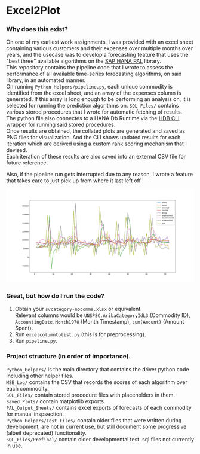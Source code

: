 # Excel2Plot

### Why does this exist?
On one of my earliest work assignments, I was provided with an excel sheet containing various customers and their expenses over multiple months over years, and the usecase was to develop a forecasting feature that uses the "best three" available algorithms on the [SAP HANA PAL](https://help.sap.com/viewer/2cfbc5cf2bc14f028cfbe2a2bba60a50/2.0.03/en-US/c9eeed704f3f4ec39441434db8a874ad.html) library.  
This repository contains the pipeline code that I wrote to assess the performance of all available time-series forecasting algorithms, on said library, in an automated manner.  
On running `Python Helpers/pipeline.py`, each unique commodity is identified from the excel sheet, and an array of the expenses column is generated. If this array is long enough to be performing an analysis on, it is selected for running the prediction algorithms on. `SQL Files/` contains various stored procedures that I wrote for automatic fetching of results.  
The python file also connectes to a HANA Db Runtime via the [HDB CLI](https://pypi.org/project/hdbcli) wrapper for running said stored procedures.  
Once results are obtained, the collated plots are generated and saved as PNG files for visualization. And the CLI shows updated results for each iteration which are derived using a custom rank scoring mechanism that I devised.  
Each iteration of these results are also saved into an external CSV file for future reference.  
  
Also, if the pipeline run gets interrupted due to any reason, I wrote a feature that takes care to just pick up from where it last left off.  

![alt text][Example of a plot]

[Example of a plot]: Saved_Plots/Figure_1_New.png "Sample image of what a comparison plot looks like."

### Great, but how do I run the code?

1. Obtain your `svcategory-nocomma.xlsx` or equivalent.  
Relevant columns would be `UNSPSC.AribaCategoryIdL3` (Commodity ID), `AccountingDate.Month1970` (Month Timestamp), `sum(Amount)` (Amount Spent).  
2. Run `excelcolumntolist.py` (this is for preprocessing).
3. Run `pipeline.py`.  

### Project structure (in order of importance).
`Python_Helpers/` is the main directory that contains the driver python code including other helper files.  
`MSE_Log/` contains the CSV that records the scores of each algorithm over each commodity.  
`SQL_Files/` contain stored procedure files with placeholders in them.  
`Saved_Plots/` contain matplotlib exports.  
`PAL_Output_Sheets/` contains excel exports of forecasts of each commodity for manual inspsection.  
`Python_Helpers/Test_Files/` contain older files that were written during development, are not in current use, but still document some progressive (albeit deprecated) functionality.  
`SQL_Files/Prefinal/` contain older developmental test .sql files not currently in use.  